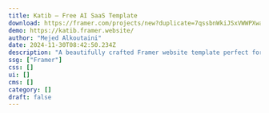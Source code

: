 ```yaml
---
title: Katib — Free AI SaaS Template
download: https://framer.com/projects/new?duplicate=7qssbnWkiJSxVWWPXwaj&via=mejed_k&duplicateType=siteTemplate
demo: https://katib.framer.website/
author: "Mejed Alkoutaini"
date: 2024-11-30T08:42:50.234Z
description: "A beautifully crafted Framer website template perfect for SaaS businesses looking to showcase their innovative products and services."
ssg: ["Framer"]
css: []
ui: []
cms: []
category: []
draft: false
---
```

